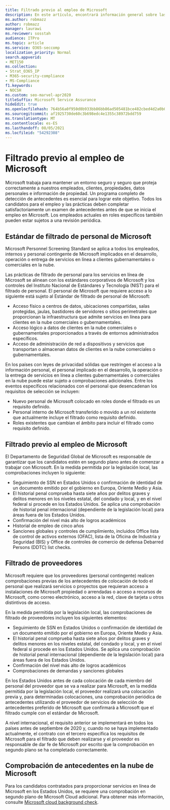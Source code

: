 ```yaml
---
title: Filtrado previo al empleo de Microsoft
description: En este artículo, encontrará información general sobre las prácticas de filtrado previo al empleo de Microsoft para Microsoft 365.
ms.author: robmazz
author: robmazz
manager: laurawi
ms.reviewer: sosstah
audience: ITPro
ms.topic: article
ms.service: O365-seccomp
localization_priority: Normal
search.appverid:
- MET150
ms.collection:
- Strat_O365_IP
- M365-security-compliance
- MS-Compliance
f1.keywords:
- NOCSH
ms.custom: seo-marvel-apr2020
titleSuffix: Microsoft Service Assurance
hideEdit: true
ms.openlocfilehash: 764b56a0f950d0b933bb86bb86ad505481bce482cbed4d2a0b06a4969b1c6661
ms.sourcegitcommit: af1925730de60c3b698edc4e1355c38972bdd759
ms.translationtype: MT
ms.contentlocale: es-ES
ms.lasthandoff: 08/05/2021
ms.locfileid: "54292308"
---
```

# <a name="microsoft-pre-employment-screening"></a>Filtrado previo al empleo de Microsoft

Microsoft trabaja para mantener un entorno seguro y seguro que proteja correctamente a nuestros empleados, clientes, propiedades, datos personales e información de propiedad. Un programa completo de detección de antecedentes es esencial para lograr este objetivo. Todos los candidatos para el empleo y las prácticas deben completar satisfactoriamente un examen de antecedentes antes de que se inicia el empleo en Microsoft. Los empleados actuales en roles específicos también pueden estar sujetos a una revisión periódica.

## <a name="the-microsoft-personnel-screening-standard"></a>Estándar de filtrado de personal de Microsoft

Microsoft Personnel Screening Standard se aplica a todos los empleados, internos y personal contingente de Microsoft implicados en el desarrollo, operación o entrega de servicios en línea a clientes gubernamentales o comerciales en la nube.

Las prácticas de filtrado de personal para los servicios en línea de Microsoft se alinean con los estándares corporativos de Microsoft y los controles del Instituto Nacional de Estándares y Tecnología (NIST) para el filtrado de personal. El personal de Microsoft que requiere acceso a lo siguiente está sujeto al Estándar de filtrado de personal de Microsoft:

- Acceso físico a centros de datos, ubicaciones compartidas, salas protegidas, jaulas, bastidores de servidores o sitios perimetrales que proporcionan la infraestructura que admite servicios en línea para clientes en la nube comerciales o gubernamentales.
- Acceso lógico a datos de clientes en la nube comerciales o gubernamentales proporcionados a través de entornos administrados específicos.
- Acceso de administración de red a dispositivos y servicios que transportan o almacenan datos de clientes en la nube comerciales o gubernamentales.

En los países con leyes de privacidad sólidas que restringen el acceso a la información personal, el personal implicado en el desarrollo, la operación o la entrega de servicios en línea a clientes gubernamentales o comerciales en la nube puede estar sujeto a comprobaciones adicionales. Entre los eventos específicos relacionados con el personal que desencadenan los requisitos de selección se incluyen:

- Nuevo personal de Microsoft colocado en roles donde el filtrado es un requisito definido.
- Personal interno de Microsoft transferido o movido a un rol existente que actualmente incluye el filtrado como requisito definido.
- Roles existentes que cambian el ámbito para incluir el filtrado como requisito definido.

## <a name="microsoft-pre-employment-screening"></a>Filtrado previo al empleo de Microsoft

El Departamento de Seguridad Global de Microsoft es responsable de garantizar que los candidatos estén en segundo plano antes de comenzar a trabajar con Microsoft.
En la medida permitida por la legislación local, las comprobaciones incluyen lo siguiente:

- Seguimiento de SSN en Estados Unidos o confirmación de identidad de un documento emitido por el gobierno en Europa, Oriente Medio y Asia.
- El historial penal comprueba hasta siete años por delitos graves y delitos menores en los niveles estatal, del condado y local, y en el nivel federal si procede en los Estados Unidos. Se aplica una comprobación de historial penal internacional (dependiente de la legislación local) para áreas fuera de los Estados Unidos.
- Confirmación del nivel más alto de logros académicos
- Historial de empleo de cinco años
- Sanciones globales y controles de cumplimiento, incluidos Office lista de control de activos externos (OFAC), lista de la Oficina de Industria y Seguridad (BIS) y Office de controles de comercio de defensa Debarred Persons (DDTC) list checks.

## <a name="supplier-screening"></a>Filtrado de proveedores

Microsoft requiere que los proveedores (personal contingente) realicen comprobaciones previas de los antecedentes de colocación de todo el personal que realizará servicios o proyectos que requieran acceso a instalaciones de Microsoft propiedad o arrendadas o acceso a recursos de Microsoft, como correo electrónico, acceso a la red, clave de tarjeta u otros distintivos de acceso.

En la medida permitida por la legislación local, las comprobaciones de filtrado de proveedores incluyen los siguientes elementos:

- Seguimiento de SSN en Estados Unidos o confirmación de identidad de un documento emitido por el gobierno en Europa, Oriente Medio y Asia.
- El historial penal comprueba hasta siete años por delitos graves y delitos menores en los niveles estatal, del condado y local, y en el nivel federal si procede en los Estados Unidos. Se aplica una comprobación de historial penal internacional (dependiente de la legislación local) para áreas fuera de los Estados Unidos.
- Confirmación del nivel más alto de logros académicos
- Comprobaciones de demandas y sanciones globales

En los Estados Unidos antes de cada colocación de cada miembro del personal del proveedor que se va a realizar para Microsoft, en la medida permitida por la legislación local, el proveedor realizará una colocación previa y, para determinadas colocaciones, una comprobación periódica de antecedentes utilizando el proveedor de servicios de selección de antecedentes preferido de Microsoft que confirmará a Microsoft que el filtrado cumple con el estándar de Microsoft. 

A nivel internacional, el requisito anterior se implementará en todos los países antes de septiembre de 2020 y, cuando no se haya implementado actualmente, el contrato con el tercero especifica los requisitos de Microsoft para el filtrado que deben realizarse y el proveedor es responsable de dar fe de Microsoft por escrito que la comprobación en segundo plano se ha completado correctamente.

## <a name="microsoft-cloud-background-check"></a>Comprobación de antecedentes en la nube de Microsoft

Para los candidatos contratados para proporcionar servicios en línea de Microsoft en los Estados Unidos, se requiere una comprobación en segundo plano de Microsoft Cloud adicional. Para obtener más información, consulte [Microsoft cloud background check](assurance-cloud-background-check.md).